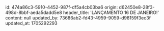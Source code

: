 id: 474a86c3-5910-4452-987f-df5a4cb03ba6
origin: d62450e8-28f3-498d-8bbf-aeda5dadd5e8
header_title: 'LANÇAMENTO 16 DE JANEIRO!'
content: null
updated_by: 73686ab2-fd43-4959-9059-d98159f3ec3f
updated_at: 1705292293
